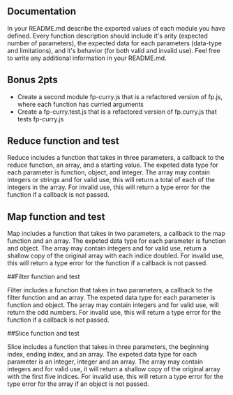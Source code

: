 ##  Documentation
In your README.md describe the exported values of each module you have defined. Every function description should include it's arity (expected number of parameters), the expected data for each parameters (data-type and limitations), and it's behavior (for both valid and invalid use). Feel free to write any additional information in your README.md.

## Bonus 2pts
* Create a second module fp-curry.js that is a refactored version of fp.js, where each function has curried arguments
* Create a fp-curry.test.js that is a refactored version of fp.curry.js that tests fp-curry.js

## Reduce function and test

Reduce includes a function that takes in three parameters, a callback to the reduce function, an array, and a starting value.  The expeted data type for each parameter is function, object, and integer.  The array may contain integers or strings and for valid use, this will return a total of each of the integers in the array.  For invalid use, this will return a type error for the function if a callback is not passed.

## Map function and test

Map includes a function that takes in two parameters, a callback to the map function and an array.  The expeted data type for each parameter is function and object.  The array may contain integers and for valid use, return a shallow copy of the original array with each indice doubled.  For invalid use, this will return a type error for the function if a callback is not passed.

##Filter function and test

Filter includes a function that takes in two parameters, a callback to the filter function and an array.  The expeted data type for each parameter is function and object.  The array may contain integers and for valid use, will return the odd numbers.  For invalid use, this will return a type error for the function if a callback is not passed.

##Slice function and test

Slice includes a function that takes in three parameters, the beginning index, ending index, and an array.  The expeted data type for each parameter is an integer, integer and an array.  The array may contain integers and for valid use, it will return a shallow copy of the original array with the first five indices.  For invalid use, this will return a type error for the type error for the array if an object is not passed.

##

##

##